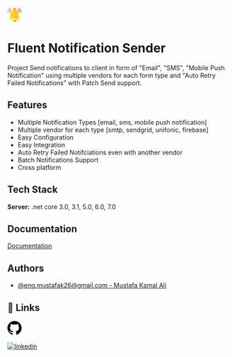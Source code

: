 
![Logo](https://raw.githubusercontent.com/engmustafak26/FluentNotificationSender/master/notification.png)


# Fluent Notification Sender

Project Send notifications to client in form of "Email", "SMS", "Mobile Push Notification" using multiple vendors for each form type and "Auto Retry Failed Notifications" with Patch Send support.


## Features

- Multiple Notification Types [email, sms, mobile push notification]
- Multiple vendor for each type [smtp, sendgrid, unifonic, firebase]
- Easy Configuration
- Easy Integration
- Auto Retry Failed Notifciations even with another vendor
- Batch Notifications Support
- Cross platform


## Tech Stack

**Server:** .net core 3.0, 3.1, 5.0, 6.0, 7.0


## Documentation

[Documentation](https://mustafa-kamal26.blogspot.com/2023/03/fluent-notification-sender-net-package.html)


## Authors

- [@eng.mustafak26@gmail.com - Mustafa Kamal Ali](https://mustafa-kamal26.blogspot.com/2023/03/fluent-notification-sender-net-package.html)


## 🔗 Links

[![github](https://raw.githubusercontent.com/engmustafak26/FluentNotificationSender/master/github-logo.png)](https://github.com/engmustafak26)

[![linkedin](https://img.shields.io/badge/linkedin-0A66C2?style=for-the-badge&logo=linkedin&logoColor=white)](https://www.linkedin.com/in/mustafa-kamal-ab681875//)



